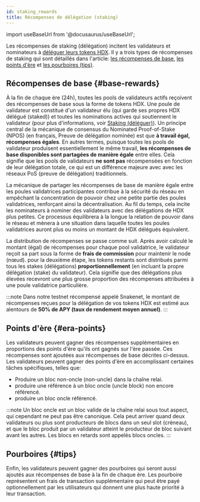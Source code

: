 ```yaml
---
id: staking_rewards
title: Récompenses de délégation (staking)
---
```


import useBaseUrl from '@docusaurus/useBaseUrl';

Les récompenses de staking (délégation) incitent les validateurs et nominateurs à [déléguer leurs tokens HDX](/staking). Il y a trois types de récompenses de staking qui sont détaillés dans l'article: [les récompenses de base](#base-rewards), [les points d'ère](#era-points) et [les pourboires (tips)](#tips).

## Récompenses de base {#base-rewards}

À la fin de chaque ère (24h), toutes les pools de validateurs actifs reçoivent des récompenses de base sous la forme de tokens HDX. Une poule de validateur est constitué d'un validateur élu (qui garde ses propres HDX délégué (staked)) et toutes les nominations actives qui soutiennent le validateur (pour plus d'informations, voir [Staking (déléguer)](/staking)). Un principe central de la mécanique de consensus du Nominated Proof-of-Stake (NPOS) (en français, Preuve de délégation nominée) est que **à travail égal, récompenses égales**. En autres termes, puisque toutes les pools de validateur produisent essentiellement le même travail, **les récompenses de base disponibles sont partagées de manière égale** entre elles. Cela signifie que les pools de validateurs **ne sont pas** récompensées en fonction de leur délégation totale, ce qui est un différence majeure avec avec les réseaux PoS (preuve de délégation) traditionnels. 

La mécanique de partager les récompenses de base de manière égale entre les poules validatrices participantes contribue à la sécurité du réseau en empêchant la concentration de pouvoir chez une petite partie des poules validatrices, renforçant ainsi la décentralisation. Au fil du temps, cela incite les nominateurs à nominer des validateurs avec des délégations de HDX plus petites. Ce processus équilibrera à la longue la relation de pouvoir dans le réseau et mènera à une situation dans laquelle toutes les poules validatrices auront plus ou moins un montant de HDX délégués équivalent.

La distribution de récompenses se passe comme suit. Après avoir calculé le montant (égal) de récompenses pour chaque pool validatrice, le validateur reçoit sa part sous la forme de **frais de commission** pour maintenir le node (nœud). pour la deuxième étape, les tokens restants sont distribués parmi tous les stakes (délégations) **proportionnellement** (en incluant la propre délégation (stake) du validateur). Cela signifie que des délégations plus élevées recevront une plus grosse proportion des récompenses attribuées à une poule validatrice particulière.

:::note
Dans notre testnet récompensé appelé Snakenet, le montant de récompenses reçues pour la délégation de vos tokens HDX est estimé aux alentours de **50% de APY (taux de rendement moyen annuel)**.
:::

## Points d'ère {#era-points}

Les validateurs peuvent gagner des récompenses supplémentaires en proportions des points d'ère qu'ils ont gagnés sur l'ère passée. Ces récompenses sont ajoutées aux récompenses de base décrites ci-dessus. Les validateurs peuvent gagner des points d'ère en accomplissant certaines tâches spécifiques, telles que:

* Produire un bloc non-oncle (non-uncle) dans la chaîne relai.
* produire une référence à un bloc oncle (uncle block) non encore référencé.
* produire un bloc oncle référencé.

:::note
Un bloc oncle est un bloc valide de la chaîne relai sous tout aspect, qui cependant ne peut pas être canonique. Cela peut arriver quand deux validateurs ou plus sont producteurs de blocs dans un seul slot (créneau), et que le bloc produit par un validateur atteint le producteur de bloc suivant avant les autres. Les blocs en retards sont appelés blocs oncles.
:::

## Pourboires {#tips}

Enfin, les validateurs peuvent gagner des pourboires qui seront aussi ajoutés aux récompenses de base à la fin de chaque ère. Les pourboire représentent un frais de transaction supplémentaire qui peut être payé optionnellement par les utilisateurs qui donnent une plus haute priorité à leur transaction.
